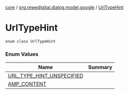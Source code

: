 [core](../../index.md) / [org.rewedigital.dialog.model.google](../index.md) / [UrlTypeHint](./index.md)

# UrlTypeHint

`enum class UrlTypeHint`

### Enum Values

| Name | Summary |
|---|---|
| [URL_TYPE_HINT_UNSPECIFIED](-u-r-l_-t-y-p-e_-h-i-n-t_-u-n-s-p-e-c-i-f-i-e-d.md) |  |
| [AMP_CONTENT](-a-m-p_-c-o-n-t-e-n-t.md) |  |

